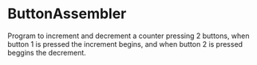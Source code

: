# ButtonAssembler
Program to increment and decrement a counter pressing 2 buttons, when button 1 is pressed the increment begins, and when button 2 is pressed beggins the decrement.
